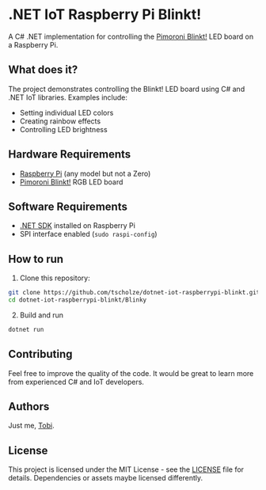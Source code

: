 # .NET IoT Raspberry Pi Blinkt!

A C# .NET implementation for controlling the [Pimoroni Blinkt!](https://shop.pimoroni.com/products/blinkt) LED board on a Raspberry Pi.

## What does it?
The project demonstrates controlling the Blinkt! LED board using C# and .NET IoT libraries. Examples include:
- Setting individual LED colors
- Creating rainbow effects
- Controlling LED brightness

## Hardware Requirements

- [Raspberry Pi](https://www.raspberrypi.org/) (any model but not a Zero)
- [Pimoroni Blinkt!](https://shop.pimoroni.com/products/blinkt) RGB LED board

## Software Requirements

- [.NET SDK](https://learn.microsoft.com/en-us/dotnet/iot/deployment) installed on Raspberry Pi
- SPI interface enabled (`sudo raspi-config`)

## How to run

1. Clone this repository:
```bash
git clone https://github.com/tscholze/dotnet-iot-raspberrypi-blinkt.git
cd dotnet-iot-raspberrypi-blinkt/Blinky
```

2. Build and run
```bash
dotnet run
```

## Contributing

Feel free to improve the quality of the code. It would be great to learn more from experienced C# and IoT developers.

## Authors

Just me, [Tobi]([https://tscholze.github.io).

## License

This project is licensed under the MIT License - see the [LICENSE](LICENSE.md) file for details.
Dependencies or assets maybe licensed differently.